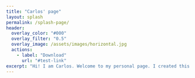 ```yaml
---
title: "Carlos' page"
layout: splash
permalink: /splash-page/
header:
  overlay_color: "#000"
  overlay_filter: "0.5"
  overlay_image: /assets/images/horizontal.jpg
  actions:
    - label: "Download"
      url: "#test-link"
excerpt: "Hi! I am Carlos. Welcome to my personal page. I created this site to post my resume."
---
```

